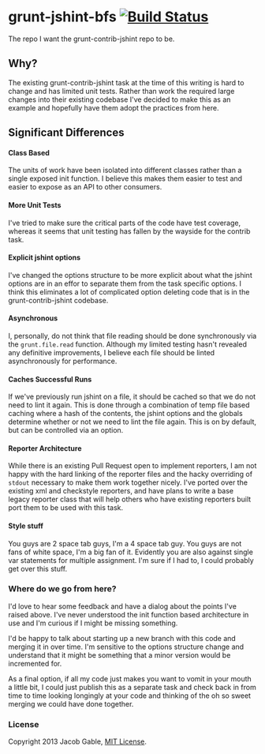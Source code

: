 grunt-jshint-bfs [![Build Status](https://secure.travis-ci.org/jgable/grunt-jshint-bfs.png?branch=master)](http://travis-ci.org/jgable/grunt-jshint-bfs)
================

The repo I want the grunt-contrib-jshint repo to be.

## Why?

The existing grunt-contrib-jshint task at the time of this writing is hard to change and has limited unit tests.  Rather than work the required large changes into their existing codebase I've decided to make this as an example and hopefully have them adopt the practices from here.


## Significant Differences

#### Class Based

The units of work have been isolated into different classes rather than a single exposed init function.  I believe this makes them easier to test and easier to expose as an API to other consumers.

#### More Unit Tests

I've tried to make sure the critical parts of the code have test coverage, whereas it seems that unit testing has fallen by the wayside for the contrib task.

#### Explicit jshint options

I've changed the options structure to be more explicit about what the jshint options are in an effor to separate them from the task specific options.  I think this eliminates a lot of complicated option deleting code that is in the grunt-contrib-jshint codebase.

#### Asynchronous

I, personally, do not think that file reading should be done synchronously via the `grunt.file.read` function.  Although my limited testing hasn't revealed any definitive improvements, I believe each file should be linted asynchronously for performance.

#### Caches Successful Runs

If we've previously run jshint on a file, it should be cached so that we do not need to lint it again.  This is done through a combination of temp file based caching where a hash of the contents, the jshint options and the globals determine whether or not we need to lint the file again.  This is on by default, but can be controlled via an option.

#### Reporter Architecture

While there is an existing Pull Request open to implement reporters, I am not happy with the hard linking of the reporter files and the hacky overriding of `stdout` necessary to make them work together nicely.  I've ported over the existing xml and checkstyle reporters, and have plans to write a base legacy reporter class that will help others who have existing reporters built port them to be used with this task.

#### Style stuff

You guys are 2 space tab guys, I'm a 4 space tab guy.  You guys are not fans of white space, I'm a big fan of it.  Evidently you are also against single var statements for multiple assignment.  I'm sure if I had to, I could probably get over this stuff.

### Where do we go from here?

I'd love to hear some feedback and have a dialog about the points I've raised above.  I've never understood the init function based architecture in use and I'm curious if I might be missing something.

I'd be happy to talk about starting up a new branch with this code and merging it in over time.  I'm sensitive to the options structure change and understand that it might be something that a minor version would be incremented for.

As a final option, if all my code just makes you want to vomit in your mouth a little bit, I could just publish this as a separate task and check back in from time to time looking longingly at your code and thinking of the oh so sweet merging we could have done together.

### License

Copyright 2013 Jacob Gable, [MIT License](http://opensource.org/licenses/MIT).